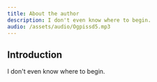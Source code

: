 ```yaml
---
title: About the author
description: I don't even know where to begin.
audio: /assets/audio/Ogpissd5.mp3
---
```


## Introduction

I don't even know where to begin.
